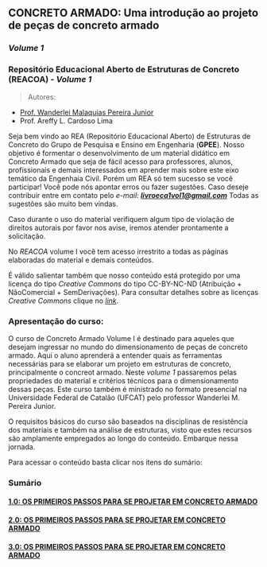 ## CONCRETO ARMADO: Uma introdução ao projeto de peças de concreto armado
### _Volume 1_

### Repositório Educacional Aberto de Estruturas de Concreto (**REACOA**) - _Volume 1_

> Autores:
- [Prof. Wanderlei Malaquias Pereira Junior](http://lattes.cnpq.br/2268506213083114)
- Prof. Areffy L. Cardoso Lima

Seja bem vindo ao REA (Repositório Educacional Aberto) de Estruturas de Concreto do Grupo de Pesquisa e Ensino em Engenharia (**GPEE**). Nosso objetivo é formentar o desenvolvimento de um material didático em Concreto Armado que seja de fácil acesso para professores, alunos, profissionais e demais interessados em aprender mais sobre este eixo temático da Engenhaia Civil. Porém um REA só tem sucesso se você participar! Você pode nós apontar erros ou fazer sugestões. Caso deseje contribuir entre em contato pelo _e-mail: **livroeca1vol1@gmail.com**_ Todas as sugestões são muito bem vindas.  

Caso durante o uso do material verifiquem algum tipo de violação de direitos autorais por favor nos avise, iremos atender prontamente a solicitação.  

No *REACOA* volume I você tem acesso irrestrito a todas as páginas elaboradas do material e demais conteúdos.

É válido salientar também que nosso conteúdo está protegido por uma licença do tipo _Creative Commons_ do tipo CC-BY-NC-ND (Atribuição + NãoComercial + SemDerivações). Para consultar detalhes sobre as licenças _Creative Commons_ clique no [_link_](https://pt.wikipedia.org/wiki/Licenças_Creative_Commons).

### Apresentação do curso:
O curso de Concreto Armado Volume I é destinado para aqueles que desejam ingressar no mundo do dimensionamento de peças de concreto armado. Aqui o aluno aprenderá a entender quais as ferramentas necessárias para se elaborar um projeto em estruturas de concreto, principalmente o concreot armado. Neste _volume 1_ passaremos pelas propriedades do material e critérios técnicos para o dimensionamento dessas peças. Este curso também é ministrado no formato presencial na Universidade Federal de Catalão (UFCAT) pelo professor Wanderlei M. Pereira Junior.  

O requisitos básicos do curso são baseados na disciplinas de resistência dos materiais e também na análise de estruturas, visto que estes recursos são amplamente empregados ao longo do conteúdo. Embarque nessa jornada.   

Para acessar o conteúdo basta clicar nos itens do sumário:

### Sumário
#### [1.0: OS PRIMEIROS PASSOS PARA SE PROJETAR EM CONCRETO ARMADO](https://livroeca1.github.io/LIVRO-ECA-1-VOL-1/CAP10000.html)
#### [2.0: OS PRIMEIROS PASSOS PARA SE PROJETAR EM CONCRETO ARMADO](https://livroeca1.github.io/LIVRO-ECA-1-VOL-1/CAP10000.html)
#### [3.0: OS PRIMEIROS PASSOS PARA SE PROJETAR EM CONCRETO ARMADO](https://livroeca1.github.io/LIVRO-ECA-1-VOL-1/CAP10000.html)